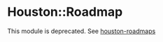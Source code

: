 # Houston::Roadmap

This module is deprecated. See [houston-roadmaps](https://github.com/houston/houston-roadmaps)
